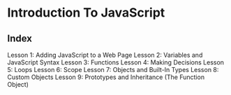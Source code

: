 # Introduction To JavaScript

## Index
Lesson 1: Adding JavaScript to a Web Page
Lesson 2: Variables and JavaScript Syntax
Lesson 3: Functions
Lesson 4: Making Decisions
Lesson 5: Loops
Lesson 6: Scope
Lesson 7: Objects and Built-In Types
Lesson 8: Custom Objects
Lesson 9: Prototypes and Inheritance (The Function Object)
